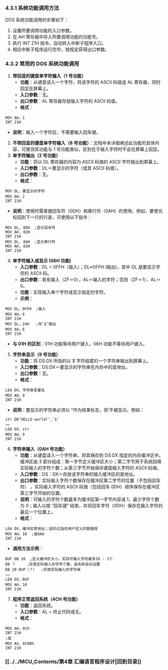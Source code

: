 ### 4.3.1 系统功能调用方法
DOS 系统功能调用的步骤如下：
1. 设置所要调用功能的入口参数。
2. 在 AH 寄存器中存入所要调用功能的功能号。
3. 执行 INT 21H 指令，自动转入中断子程序入口。
4. 相应中断子程序运行完毕，按规定获得出口参数。
### 4.3.2 常用的 DOS 系统功能调用
1. **带回显的键盘单字符输入（1 号功能）**
    - **功能**：从键盘读入一个字符，将该字符的 ASCII 码值送 AL 寄存器，同时回显在屏幕上。
    - **入口参数**：无。
    - **出口参数**：AL 寄存器存放输入字符的 ASCII 码值。
    - **格式**：
```assembly
MOV AH，1
INT 21H
```
- **说明**：输入一个字符后，不需要输入回车键。
2. **不带回显的键盘单字符输入（8 号功能）**：文档中未详细阐述此功能的具体内容，可推测其功能与 1 号功能类似，区别在于输入字符时不会在屏幕上回显。
3. **单字符输出（2 号功能）**
    - **功能**：将以 DL 寄存器的内容为 ASCII 码值的 ASCII 字符输出到屏幕上。
    - **入口参数**：DL＝要显示的字符（或其 ASCII 码值）。
    - **出口参数**：无。
    - **格式**：
```assembly
MOV DL，要显示的字符
MOV AH，2
INT 21H
```
- **说明**：使用时需掌握回车符（0DH）和换行符（0AH）的使用。例如，要使光标回到下一行的行首，可使用以下指令：
```assembly
MOV DL, 0DH  ;显示回车符
MOV AH, 02H
INT 21H  
MOV DL, 0AH  ;显示换行符
MOV AH, 02H 
INT 21H
```
4. **单字符输入或显示 (06H 功能)**
    - **入口参数**：DL = 0FFH（输入）；DL≠0FFH (输出)，其中 DL 是要显示字符的 ASCII 码。
    - **出口参数**：若有输入（ZF＝0），AL＝输入的字符；否则（ZF＝1），AL＝0。
    - **功能**：实现输入单个字符或显示指定的字符。
    - **示例**：
```assembly
MOV DL，0FFH  ;输入
MOV AH，6
INT 21H
MOV DL，24H   ;将‘$’输出
MOV AH，6
INT 21H
```
- **与 01H 的区别**：01H 功能等待用户键入，06H 功能不等待用户键入。
5. **字符串显示（9 号功能）**
    - **功能**：将 DS:DX 所指的以 $ 字符结尾的一个字符串输出到屏幕上。
    - **入口参数**：DS:DX＝要显示的字符串在内存中的首地址。
    - **出口参数**：无。
    - **格式**：
```assembly
LEA DX，字符串变量名
MOV AH，9
INT 21H
```
- **说明**：要显示的字符串必须以 “作为结束标志，但’不被显示。例如：
```assembly
str DB‘HELLO world!’,‘$’
……
LEA DX，str 	
MOV AH，9
INT 21H
```
6. **字符串输入（0AH 号功能）**
    - **功能**：从键盘读入一个字符串，将其保存到 DS:DX 指定的内存缓冲区中。缓冲区由 3 部分组成：第一字节定义缓冲区大小；第二字节用于系统回填实际输入的字符个数；从第三字节开始保存键盘输入字符的 ASCII 码值。
    - **入口参数**：DS：DX＝存放该字符串的输入缓冲区的首地址。
    - **出口参数**：实际输入字符个数保存在缓冲区第二字节的位置（不包括回车符） ，实际输入字符的 ASCII 码值（包括回车 0DH）顺序保存在缓冲区第三字节开始的位置。
    - **说明**：可输入的字符个数最多为缓冲区第一字节内容减 1，最少字符个数为 0；输入以按 “回车键” 结束，并将回车字符（0DH）保存在输入字符的最后一个位置上。
    - **格式**：
```assembly
LEA DX，缓冲区首地址；设DS已指向用户定义的数据段
MOV AH，10  ;或0AH
INT 21H
```
- **调用方法示例**：
```assembly
BUF DB 20  ;定义缓冲区大小，实际可输入字符最多20 - 1个
DB ？     ;存放实际输入的字符个数，由系统自动设置
DB 20 DUP（？）  ;存放实际输入的字符串
……
LEA DX，BUF	
MOV AH，10
INT 21H
```
7. **程序正常返回系统（4CH 号功能）**
    - **功能**：返回系统。
    - **入口参数**：AL = 终止代码或无。
    - **格式**：
```assembly
MOV AH，4CH
INT 21H
;或
MOV AX，4C00H
INT 21H
```
### [[../../MCU_Contents/第4章 汇编语言程序设计|回到目录]]